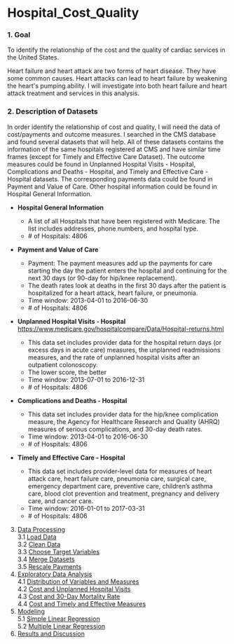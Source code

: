 # Hospital_Cost_Quality

### 1. Goal

To identify the relationship of the cost and the quality of cardiac services in the United States. 

Heart failure and heart attack are two forms of heart disease. They have some common causes. Heart attacks can lead to heart failure by weakening the heart's pumping ability. I will investigate into both heart failure and heart attack treatment and services in this analysis. 

### 2. Description of Datasets

In order identify the relationship of cost and quality, I will need the data of cost/payments and outcome measures. I searched in the CMS database and found several datasets that will help. All of these datasets contains the information of the same hospitals registered at CMS and have similar time frames (except for Timely and Effective Care Dataset). The outcome measures could be found in Unplanned Hospital Visits - Hospital, Complications and Deaths - Hospital, and Timely and Effective Care - Hospital datasets. The corresponding payments data could be found in Payment and Value of Care. Other hospital information could be found in  Hospital General Information. 

* **Hospital General Information** 
    * A list of all Hospitals that have been registered with Medicare. The list includes addresses, phone numbers, and hospital type.
    * \# of Hospitals: 4806
    

* **Payment and Value of Care**
    * Payment: The payment measures add up the payments for care starting the day the patient enters the hospital and continuing for the next 30 days (or 90-day for hip/knee replacement).
    * The death rates look at deaths in the first 30 days after the patient is hospitalized for a heart attack, heart failure, or pneumonia. 
    * Time window: 2013-04-01 to 2016-06-30
    * \# of Hospitals: 4806

    
* **Unplanned Hospital Visits - Hospital**  
    https://www.medicare.gov/hospitalcompare/Data/Hospital-returns.html
    * This data set includes provider data for the hospital return days (or excess days in acute care) measures, the unplanned readmissions measures, and the rate of unplanned hospital visits after an outpatient colonoscopy.
    * The lower score, the better
    * Time window: 2013-07-01 to 2016-12-31
    * \# of Hospitals: 4806
    

* **Complications and Deaths - Hospital**
    *  This data set includes provider data for the hip/knee complication measure, the Agency for Healthcare Research and Quality (AHRQ) measures of serious complications, and 30-day death rates.
    * Time window: 2013-04-01 to 2016-06-30
    * \# of Hospitals: 4806
    
    
* **Timely and Effective Care - Hospital**
    * This data set includes provider-level data for measures of heart attack care, heart failure care, pneumonia care, surgical care, emergency department care, preventive care, children’s asthma care, blood clot prevention and treatment, pregnancy and delivery care, and cancer care.
    * Time window: 2016-01-01 to 2017-03-31
    * \# of Hospitals: 4806

3. [Data Processing](#3.-Data-Processing)  
    3.1 [Load Data](#3.1-Load-Data)  
    3.2 [Clean Data](#3.2-Clean-Data)  
    3.3 [Choose Target Variables](#3.3-Choose-Target-Variables)  
    3.4 [Merge Datasets](#3.4-Merge-Datasets)  
    3.5 [Rescale Payments](#3.5-Rescale-Payments)  
4. [Exploratory Data Analysis](#4.-Exploratory-Data-Analysis)  
    4.1 [Distribution of Variables and Measures](#4.1-Distribution-of-Variables-and-Measures)  
    4.2 [Cost and Unplanned Hospital Visits](#4.2-Cost-and-Unplanned-Hospital-Visits)  
    4.3 [Cost and 30-Day Mortality Rate](#4.3-Cost-and-30-Day-Mortality-Rate)  
    4.4 [Cost and Timely and Effective Measures](#4.4-Cost-and-Timely-and-Effective-Measures)  
5. [Modeling](#5.-Modeling)  
    5.1 [Simple Linear Regression](#5.1-Simple-Linear-Regression)  
    5.2 [Multiple Linear Regression](#5.2-Multiple-Linear-Regression)  
6. [Results and Discussion](#6.-Results-and-Discussion)
